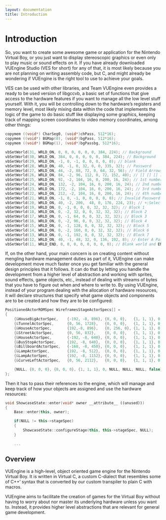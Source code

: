 ```yaml
---
layout: documentation
title: Introduction
---
```


# Introduction

So, you want to create some awesome game or application for the Nintendo Virtual Boy, or you just want to display stereoscopic graphics or even only to play music or sound effects on it. If you have already downloaded VUEngine Studio (VES for short) for any of that, it is most likely because you are not planning on writing assembly code, but C, and might already be wondering if VUEngine is the right tool to use to achieve your goals.

VES can be used with other libraries, and Team VUEngine even provides a ready to be used version of libgccvb, a basic set of functions that give access to the hardware features if you want to manage all the low level stuff yourself. With it, you will be controlling down to the hardware’s registers and memory level, most likely mixing data within the code that implements the logic of the game to do basic stuff like displaying some graphics, keeping track of mapping screen coordinates to video memory coordinates, among other things:

```cpp
copymem ((void*) CharSeg0, (void*)chPass, 512*16);
copymem ((void*) BGMap(0), (void*)bgPass, 512*16);
copymem ((void*) BGMap(1), (void*)bgPassbg, 512*16);

vbSetWorld(31, WRLD_ON, 0, 0, 0, 0, 0, 0, 384, 224); // Background
vbSetWorld(30, WRLD_ON, 384, 0, 0, 0, 0, 0, 384, 224); // Background
vbSetWorld(29, WRLD_ON, -1, 0, -1, 0, 0, 0, 0, 0); // blank
vbSetWorld(28, WRLD_ON, 40, -1, 0, 32, 0, 0, 335, 32); // Password
vbSetWorld(27, WRLD_ON, 44, -2, 88, 72, 0, 64, 32, 56); // Field Arrows
vbSetWorld(26, WRLD_ON, 84, -2, 96, 112, 0, 72, 152, 40); // [] [] [] []
vbSetWorld(25, WRLD_ON, 92, -2, 104, 16, 0, 200, 16, 24); // 1st number
vbSetWorld(24, WRLD_ON, 132, -2, 104, 16, 0, 200, 16, 24); // 2nd number
vbSetWorld(23, WRLD_ON, 172, -2, 104, 16, 0, 200, 16, 24); // 3rd number
vbSetWorld(22, WRLD_ON, 212, -2, 104, 16, 0, 200, 16, 24); // 4th number
vbSetWorld(21, WRLD_ON, -1, 0, -1, 0, 0, 0, 0, 0); // Invalid Password / Password Accepted
vbSetWorld(20, WRLD_ON, 40, -2, 200,  48, 0, 176, 224, 23); // +:Select A:Confirm B:Back
vbSetWorld(19, WRLD_ON, 0, -1, 0, 0, 0, 32, 32, 32); // Block 1
vbSetWorld(18, WRLD_ON, 0, -2, 32, 0, 0, 32, 32, 32); // Block 2
vbSetWorld(17, WRLD_ON, 0, -1, 64, 0, 0, 32, 32, 32); // Block 3
vbSetWorld(16, WRLD_ON, 0, -2, 96, 0, 0, 32, 32, 32); // Block 4
vbSetWorld(15, WRLD_ON, 0, -1, 128, 0, 0, 32, 32, 32); // Block 5
vbSetWorld(14, WRLD_ON, 0, -2, 160, 0, 0, 32, 32, 32); // Block 6
vbSetWorld(13, WRLD_ON, 0, -1, 192, 0, 0, 32, 32, 32); // Block 7
vbSetWorld(12, WRLD_ON, 40, -1, 48, 32, 0, 136, 192, 8); // Enter A Password:
vbSetWorld(11, WRLD_END, 0, 0, 0, 0, 0, 0, 0, 0); // Blank world and END bit set
```

If, on the other hand, your main concern is on creating content without mengling hardware management duties as part of it, VUEngine can make development move much faster once you get familiar with the general design principles that it follows. It can do that by letting you handle the development from a higher level of abstraction and working with sprites, sound effects, game objects, etc., instead of dealing with streams of bytes that you have to figure out when and where to write to. By using VUEngine, instead of your program dealing with the allocation of hardware resources, it will declare structures that specify what game objects and components are to be created and how they are to be configured:

```cpp
PositionedActorROMSpec WireframesStageActorSpecs[] =
{
	{&HouseBigActorSpec, 	{-192, -8, 896}, {0, 0, 0},   {1, 1, 1}, 0, NULL, NULL, NULL, false},
	{&TunnelActorSpec,  	{0, 56, 1728}, 	 {0, 0, 0},   {1, 1, 1}, 0, NULL, NULL, NULL, false},
	{&HouseActorSpec,       {192,-8, 896}, 	 {0, 256, 0}, {1, 1, 1}, 0, NULL, NULL, NULL, false},
	{&StreetActorSpec,      {0, 56, 832}, 	 {0, 0, 0},   {1, 1, 1}, 0, NULL, NULL, NULL, false},
	{&HouseActorSpec,       {-192, -8, 640}, {0, 0, 0},   {1, 1, 1}, 0, NULL, NULL, NULL, false},
	{&BusStopActorSpec,     {192, -8, 640},  {0, 0, 0},   {1, 1, 1}, 0, NULL, NULL, NULL, false},
	{&BillboardActorSpec,   {-160, -8, 450}, {0, 0, 0},   {1, 1, 1}, 0, NULL, NULL, NULL, false},
	{&LampActorSpec,        {192, -8, 512},  {0, 0, 0},   {1, 1, 1}, 0, NULL, NULL, NULL, false},
	{&LampActorSpec,        {192, -8, 1152}, {0, 0, 0},   {1, 1, 1}, 0, NULL, NULL, NULL, false},
	{&CurveLeftActorSpec,   {0, 56, 2112},   {0, 0, 0},   {1, 1, 1}, 0, NULL, NULL, NULL, false},

	{NULL, {0, 0, 0}, {0, 0, 0}, {1, 1, 1}, 0, NULL, NULL, NULL, false},
};
```

Then it has to pass their references to the engine, which will manage and keep track of how your objects are assigned and use the hardware resources:

```cpp
void ShowcaseState::enter(void* owner __attribute__ ((unused)))
{
    Base::enter(this, owner);

    if(NULL != this->stageSpec)
    {
        ShowcaseState::configureStage(this, this->stageSpec, NULL);
    }

    ...
```

## Overview

VUEngine is a high-level, object oriented game engine for the Nintendo Virtual Boy. It is written in Virtual C, a custom C-dialect that resembles some of C++’ syntax that is converted by our custom transpiler to plain C with macros.

VUEngine aims to facilitate the creation of games for the Virtual Boy without having to worry about nor master its underlying hardware unless you want to. Instead, it provides higher level abstractions that are relevant for general game development.

